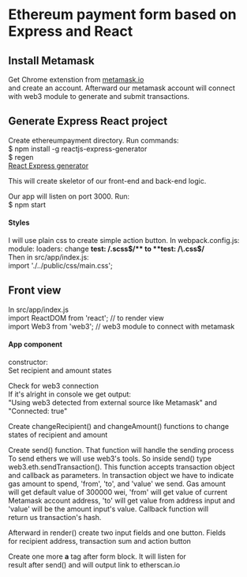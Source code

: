 # Ethereum payment form based on Express and React

## Install Metamask
Get Chrome extenstion from [metamask.io](https://metamask.io/)  
and create an account. Afterward our metamask account will connect  
with web3 module to generate and submit transactions.

## Generate Express React project
Create ethereumpayment directory. Run commands:  
$ npm install -g reactjs-express-generator  
$ regen  
[React Express generator](https://www.npmjs.com/package/reactjs-express-generator)  
  
This will create skeletor of our front-end and back-end logic. 

Our app will listen on port 3000. Run:  
$ npm start  

#### Styles
I will use plain css to create simple action button. 
In webpack.config.js:  
module: loaders: change **test: /\.scss$/** to **test: /\.css$/**  
Then in src/app/index.js:  
import './../public/css/main.css';

## Front view
In src/app/index.js  
import ReactDOM from 'react'; // to render view  
import Web3 from 'web3'; // web3 module to connect with metamask

#### App component
constructor:  
Set recipient and amount states  

Check for web3 connection  
If it's alright in console we get output:  
"Using web3 detected from external source like Metamask" and  
"Connected: true"  

Create changeRecipient() and changeAmount() functions to change  
states of recipient and amount

Create send() function. That function will handle the sending process  
To send ethers we will use web3's tools. So inside send() type  
web3.eth.sendTransaction(). This function accepts transaction object  
and callback as parameters. In transaction object we have to indicate  
gas amount to spend, 'from', 'to', and 'value' we send. Gas amount  
will get default value of 300000 wei, 'from' will get value of current  
Metamask account address, 'to' will get value from address input and  
'value' will be the amount input's value. Callback function will  
return us transaction's hash.

Afterward in render() create two input fields and one button. Fields  
for recipient address, transaction sum and action button  

Create one more **a** tag after form block. It will listen for  
result after send() and will output link to etherscan.io




